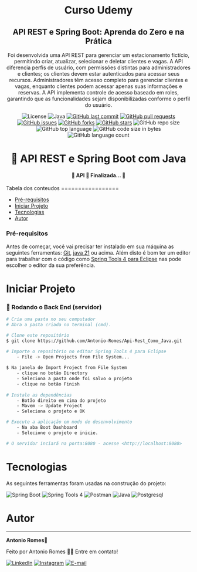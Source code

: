 <h1 align="center">Curso Udemy 
 </h1>
 <h2 align="center"> 
    API REST e Spring Boot: Aprenda do Zero e na Prática
 </h2>
 <p align="center">
	 Foi desenvolvida uma API REST para gerenciar um estacionamento fictício, permitindo criar, atualizar, selecionar e deletar clientes e vagas. A API diferencia perfis de usuário, com permissões distintas para administradores e clientes; os clientes devem estar autenticados para acessar seus recursos. Administradores têm acesso completo para gerenciar clientes e vagas, enquanto clientes podem acessar apenas suas informações e reservas. A API implementa controle de acesso baseado em roles, garantindo que as funcionalidades sejam disponibilizadas conforme o perfil do usuário.
 </p>
 <div align="center">
	 
![License](https://img.shields.io/badge/license-MIT-blue.svg) 
![Java](https://img.shields.io/badge/Java-v21-orange.svg) 
[![GitHub last commit](https://img.shields.io/github/last-commit/Antonio-Romes/demo-park-api)](https://github.com/Antonio-Romes/demo-park-api/commits/master)
[![GitHub pull requests](https://img.shields.io/github/issues-pr-raw/Antonio-Romes/demo-park-api)](https://github.com/Antonio-Romes/demo-park-api/pulls)
[![GitHub issues](https://img.shields.io/github/issues/Antonio-Romes/demo-park-api)](https://github.com/Antonio-Romes/demo-park-api/issues)
[![GitHub forks](https://img.shields.io/github/forks/Antonio-Romes/demo-park-api)](https://github.com/Antonio-Romes/demo-park-api/network)
[![GitHub stars](https://img.shields.io/github/stars/Antonio-Romes/demo-park-api)](https://github.com/Antonio-Romes/demo-park-api/stargazers)
![GitHub repo size](https://img.shields.io/github/repo-size/Antonio-Romes/demo-park-api)
![GitHub top language](https://img.shields.io/github/languages/top/Antonio-Romes/demo-park-api.svg)
![GitHub code size in bytes](https://img.shields.io/github/languages/code-size/Antonio-Romes/demo-park-api)
![GitHub language count](https://img.shields.io/github/languages/count/Antonio-Romes/demo-park-api)  
 </div>

<h1 align="center">
    🔗 API REST e Spring Boot com Java
</h1>
<h4 align="center"> 
	🚧  API 🚀 Finalizada...  🚧
</h4>
Tabela dos conteudos
=================
  
 * [Pré-requisitos](#pré-requisitos)
 * [Iniciar Projeto](#iniciar-projeto)
 * [Tecnologias](#tecnologias)
 * [Autor](#autor)

   
### Pré-requisitos

Antes de começar, você vai precisar ter instalado em sua máquina as seguintes ferramentas:
[Git](https://git-scm.com), [java 21](https://www.oracle.com/br/java/technologies/downloads/#java21) ou acima. 
Além disto é bom ter um editor para trabalhar com o código como  [Spring Tools 4 para Eclipse](https://spring.io/tools) nas pode escolher o editor da sua preferência.

# Iniciar Projeto
### 🎲 Rodando o Back End (servidor)

```bash
# Cria uma pasta no seu computador
# Abra a pasta criada no terminal (cmd).

# Clone este repositório
$ git clone https://github.com/Antonio-Romes/Api-Rest_Como_Java.git

# Importe o repositório no editor Spring Tools 4 para Eclipse
	- File -> Open Projects from File System...
 
$ Na janela de Import Project from File System
	- clique no botão Directory
	- Seleciona a pasta onde foi salvo o projeto
	- clique no botão Finish
 
# Instale as dependências
	- Botão direito em cima do projeto
	- Mavem -> Update Project
	- Seleciona o projeto e OK

# Execute a aplicação em modo de desenvolvimento
	- Na aba Boot Dashboard
	- Selecione o projeto e inicie.

# O servidor inciará na porta:8080 - acesse <http://localhost:8080>
```


# Tecnologias 

As seguintes ferramentas foram usadas na construção do projeto:

![Spring Boot](https://img.shields.io/badge/Spring%20Boot-6DB33F.svg?style=for-the-badge&logo=Spring-Boot&logoColor=white)
![Spring Tools 4](https://img.shields.io/badge/Spring%20Tools%204-6DB33F.svg?style=for-the-badge&logo=Spring&logoColor=white) 
![Postman](https://img.shields.io/badge/Postman-FF6C37.svg?style=for-the-badge&logo=Postman&logoColor=white)
![Java](https://img.shields.io/badge/Java-ED8B00?style=for-the-badge&logo=openjdk&logoColor=white)
![Postgresql](https://img.shields.io/badge/PostgreSQL-4169E1.svg?style=for-the-badge&logo=PostgreSQL&logoColor=white)

  # Autor
---

 <b>Antonio Romes</b>🚀

Feito por Antonio Romes 👋🏽 Entre em contato!

[![LinkedIn](https://img.shields.io/badge/LinkedIn-0077B5?style=for-the-badge&logo=linkedin&logoColor=white)](https://www.linkedin.com/in/antonio-romes/)
[![Instagram](https://img.shields.io/badge/Instagram-E4405F?style=for-the-badge&logo=instagram&logoColor=white)](https://www.instagram.com/antonio_romes_lima/)
[![E-mail](https://img.shields.io/badge/-Email-0077B5?style=for-the-badge&logo=microsoft-outlook&logoColor=007BFF)](mailto:antonioromes1@hotmail.com) 

